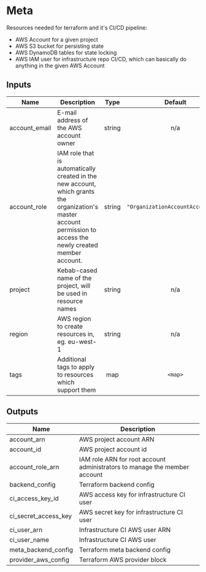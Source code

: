 # Meta

Resources needed for terraform and it's CI/CD pipeline:

- AWS Account for a given project
- AWS S3 bucket for persisting state
- AWS DynamoDB tables for state locking
- AWS IAM user for infrastructure repo CI/CD, which can basically do anything in the given AWS Account

## Inputs

| Name           | Description                                                                                                                                                      |  Type  |              Default              | Required |
| -------------- | ---------------------------------------------------------------------------------------------------------------------------------------------------------------- | :----: | :-------------------------------: | :------: |
| account\_email | E-mail address of the AWS account owner                                                                                                                          | string |                n/a                |   yes    |
| account\_role  | IAM role that is automatically created in the new account, which grants the organization's master account permission to access the newly created member account. | string | `"OrganizationAccountAccessRole"` |    no    |
| project        | Kebab-cased name of the project, will be used in resource names                                                                                                  | string |                n/a                |   yes    |
| region         | AWS region to create resources in, eg. eu-west-1                                                                                                                 | string |                n/a                |   yes    |
| tags           | Additional tags to apply to resources which support them                                                                                                         |  map   |              `<map>`              |    no    |

## Outputs

| Name                    | Description                                                               |
| ----------------------- | ------------------------------------------------------------------------- |
| account\_arn            | AWS project account ARN                                                   |
| account\_id             | AWS project account id                                                    |
| account\_role\_arn      | IAM role ARN for root account administrators to manage the member account |
| backend\_config         | Terraform backend config                                                  |
| ci\_access\_key\_id     | AWS access key for infrastructure CI user                                 |
| ci\_secret\_access\_key | AWS secret key for infrastructure CI user                                 |
| ci\_user\_arn           | Infrastructure CI AWS user ARN                                            |
| ci\_user\_name          | Infrastructure CI AWS user                                                |
| meta\_backend\_config   | Terraform meta backend config                                             |
| provider\_aws\_config   | Terraform AWS provider block                                              |


